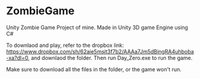 # ZombieGame
Unity Zombie Game Project of mine. Made in Unity 3D game Engine using C# 

To downlaod and play, refer to the dropbox link: https://www.dropbox.com/sh/62aie5msjt3f7b2/AAAa7Jm5dBingRA4uhboba-xa?dl=0, and downlaod the folder. Then run Day_Zero.exe to run the game. 

Make sure to download all the files in the folder, or the game won't run. 

